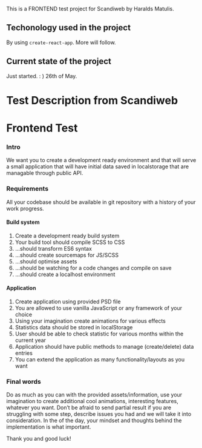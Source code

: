 This is a FRONTEND test project for Scandiweb by Haralds Matulis.

## Techonology used in the project

By using `create-react-app`. More will follow.

## Current state of the project

Just started. : ) 26th of May.

# Test Description from Scandiweb

# Frontend Test

### Intro

We want you to create a development ready environment and that will serve a small application that will have initial data saved in localstorage that are managable through public API.

### Requirements

All your codebase should be available in git repository with a history of your work progress.

#### Build system

1. Create a development ready build system
2. Your build tool should compile SCSS to CSS
3. …should transform ES6 syntax
4. …should create sourcemaps for JS/SCSS
5. …should optimise assets
6. …should be watching for a code changes and compile on save
7. …should create a localhost environment

#### Application

1. Create application using provided PSD file
2. You are allowed to use vanilla JavaScript or any framework of your choice
3. Using your imagination create animations for various effects
4. Statistics data should be stored in localStorage
5. User should be able to check statistic for various months within the current year
6. Application should have public methods to manage (create/delete) data entries
6. You can extend the application as many functionality/layouts as you want

### Final words

Do as much as you can with the provided assets/information, use your imagination to create additional cool animations, interesting features, whatever you want. Don’t be afraid to send partial result if you are struggling with some step, describe issues you had and we will take it into consideration. In the of the day, your mindset and thoughts behind the implementation is what important.

Thank you and good luck!




